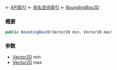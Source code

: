 ← [API索引](Api-Index) ← [命名空间索引](Namespace-Index) ← [BoundingBox2D](VRageMath.BoundingBox2D)

### 概要

```csharp
public BoundingBox2D(Vector2D min, Vector2D max)
```

### 参数

* [Vector2D](VRageMath.Vector2D) min
* [Vector2D](VRageMath.Vector2D) max
